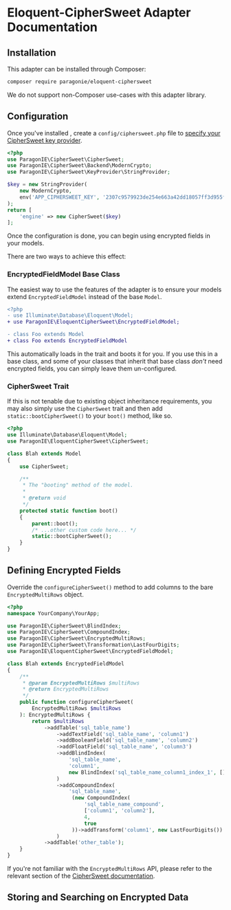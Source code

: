 # Eloquent-CipherSweet Adapter Documentation

## Installation

This adapter can be installed through Composer:

```sh
composer require paragonie/eloquent-ciphersweet
```

We do not support non-Composer use-cases with this adapter library.

## Configuration

Once you've installed , create a `config/ciphersweet.php` file to [specify your CipherSweet key provider](https://github.com/paragonie/ciphersweet/blob/master/docs/README.md#define-your-key-provider).

```php
<?php
use ParagonIE\CipherSweet\CipherSweet;
use ParagonIE\CipherSweet\Backend\ModernCrypto;
use ParagonIE\CipherSweet\KeyProvider\StringProvider;

$key = new StringProvider(
    new ModernCrypto,
    env('APP_CIPHERSWEET_KEY', '2307c9579923de254e663a42dd18057ff3d955fa7de8e2f6f1bd3ab1bec3bd3c')
);
return [
    'engine' => new CipherSweet($key)
];
```

Once the configuration is done, you can begin using encrypted fields in your models.

There are two ways to achieve this effect:

### EncryptedFieldModel Base Class

The easiest way to use the features of the adapter is to ensure your models extend
`EncryptedFieldModel` instead of the base `Model`.

```diff
<?php
- use Illuminate\Database\Eloquent\Model;
+ use ParagonIE\EloquentCipherSweet\EncryptedFieldModel;

- class Foo extends Model
+ class Foo extends EncryptedFieldModel
```

This automatically loads in the trait and boots it for you. If you use this in a base
class, and some of your classes that inherit that base class *don't* need encrypted fields,
you can simply leave them un-configured.

### CipherSweet Trait

If this is not tenable due to existing object inheritance requirements, you may also
simply use the `CipherSweet` trait and then add `static::bootCipherSweet()` to your
`boot()` method, like so.

```php
<?php
use Illuminate\Database\Eloquent\Model;
use ParagonIE\EloquentCipherSweet\CipherSweet;

class Blah extends Model
{
    use CipherSweet;

    /**
     * The "booting" method of the model.
     *
     * @return void
     */
    protected static function boot()
    {
        parent::boot();
        /* ...other custom code here... */
        static::bootCipherSweet();
    }    
}
```

## Defining Encrypted Fields

Override the `configureCipherSweet()` method to add columns to the bare
`EncryptedMultiRows` object.

```php
<?php
namespace YourCompany\YourApp;

use ParagonIE\CipherSweet\BlindIndex;
use ParagonIE\CipherSweet\CompoundIndex;
use ParagonIE\CipherSweet\EncryptedMultiRows;
use ParagonIE\CipherSweet\Transformation\LastFourDigits;
use ParagonIE\EloquentCipherSweet\EncryptedFieldModel;

class Blah extends EncryptedFieldModel
{
    /**
     * @param EncryptedMultiRows $multiRows
     * @return EncryptedMultiRows
     */
    public function configureCipherSweet(
        EncryptedMultiRows $multiRows
    ): EncryptedMultiRows {
        return $multiRows
            ->addTable('sql_table_name')
                ->addTextField('sql_table_name', 'column1')
                ->addBooleanField('sql_table_name', 'column2')
                ->addFloatField('sql_table_name', 'column3')
                ->addBlindIndex(
                    'sql_table_name',
                    'column1',
                    new BlindIndex('sql_table_name_column1_index_1', [], 8)
                )
                ->addCompoundIndex(
                    'sql_table_name',
                     (new CompoundIndex(
                         'sql_table_name_compound',
                         ['column1', 'column2'],
                         4,
                         true
                     ))->addTransform('column1', new LastFourDigits())
                )
            ->addTable('other_table');
    }
}
```

If you're not familiar with the `EncryptedMultiRows` API, please refer to the
relevant section of the [CipherSweet documentation](https://github.com/paragonie/ciphersweet/tree/master/docs#encryptedmultirows).

## Storing and Searching on Encrypted Data
